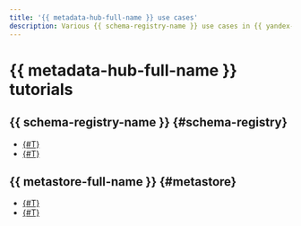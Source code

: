 ```yaml
---
title: '{{ metadata-hub-full-name }} use cases'
description: Various {{ schema-registry-name }} use cases in {{ yandex-cloud }}.
---
```


# {{ metadata-hub-full-name }} tutorials

## {{ schema-registry-name }} {#schema-registry}

* [{#T}](./managed-schema-registry.md)
* [{#T}](./schema-registry-cdc-debezium-kafka.md)

## {{ metastore-full-name }} {#metastore}

* [{#T}](./metastore-import.md)
* [{#T}](./sharing-tables.md)

